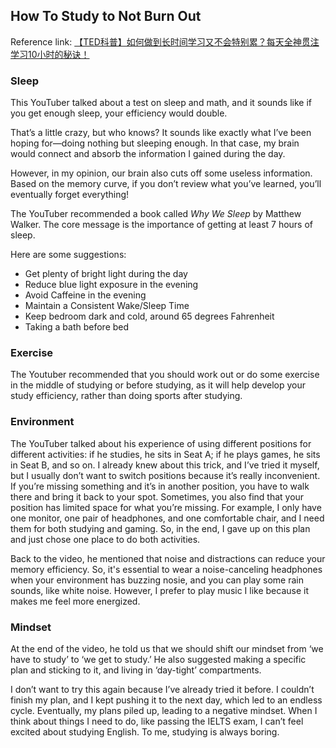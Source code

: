 ## How To Study to Not Burn Out

Reference link: [【TED科普】如何做到长时间学习又不会特别累？每天全神贯注学习10小时的秘诀！](https://www.bilibili.com/video/BV1d74y127f7)

### Sleep

This YouTuber talked about a test on sleep and math, and it sounds like if you get enough sleep, your efficiency would double.

That’s a little crazy, but who knows? It sounds like exactly what I’ve been hoping for—doing nothing but sleeping enough. In that case, my brain would connect and absorb the information I gained during the day.

However, in my opinion, our brain also cuts off some useless information. Based on the memory curve, if you don’t review what you’ve learned, you’ll eventually forget everything!

The YouTuber recommended a book called *Why We Sleep* by Matthew Walker. The core message is the importance of getting at least 7 hours of sleep.

Here are some suggestions:

- Get plenty of bright light during the day
- Reduce blue light exposure in the evening
- Avoid Caffeine in the evening
- Maintain a Consistent Wake/Sleep Time
- Keep bedroom dark and cold, around 65 degrees Fahrenheit
- Taking a bath before bed

### Exercise

The Youtuber recommended that you should work out or do some exercise in the middle of studying or before studying, as it will help develop your study efficiency, rather than doing sports after studying.

### Environment

The YouTuber talked about his experience of using different positions for different activities: if he studies, he sits in Seat A; if he plays games, he sits in Seat B, and so on. I already knew about this trick, and I’ve tried it myself, but I usually don’t want to switch positions because it’s really inconvenient. If you’re missing something and it’s in another position, you have to walk there and bring it back to your spot. Sometimes, you also find that your position has limited space for what you’re missing. For example, I only have one monitor, one pair of headphones, and one comfortable chair, and I need them for both studying and gaming. So, in the end, I gave up on this plan and just chose one place to do both activities.

Back to the video, he mentioned that noise and distractions can reduce your memory efficiency. So, it's essential to wear a noise-canceling headphones when your environment has buzzing nosie, and you can play some rain sounds, like white noise. However, I prefer to play music I like because it makes me feel more energized.

### Mindset

At the end of the video, he told us that we should shift our mindset from ‘we have to study’ to ‘we get to study.’ He also suggested making a specific plan and sticking to it, and living in ‘day-tight’ compartments.

I don’t want to try this again because I’ve already tried it before. I couldn’t finish my plan, and I kept pushing it to the next day, which led to an endless cycle. Eventually, my plans piled up, leading to a negative mindset. When I think about things I need to do, like passing the IELTS exam, I can’t feel excited about studying English. To me, studying is always boring.